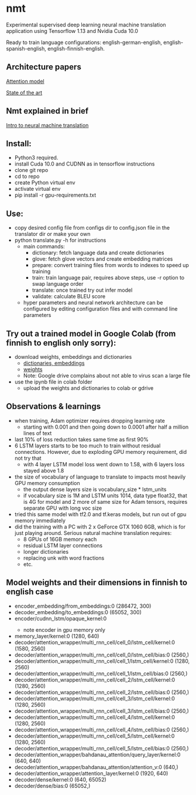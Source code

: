# nmt

Experimental supervised deep learning neural machine translation application using Tensorflow 1.13 and Nvidia Cuda 10.0

Ready to train language configurations: english-german-english, english-spanish-english, english-finnish-english.

## Architecture papers

[Attention model](https://arxiv.org/abs/1409.0473)

[State of the art](https://arxiv.org/pdf/1703.03906.pdf)

## Nmt explained in brief

[Intro to neural machine translation](https://machinelearningmastery.com/introduction-neural-machine-translation/)

## Install: 

- Python3 required. 
- install Cuda 10.0 and CUDNN as in tensorflow instructions
- clone git repo
- cd to repo
- create Python virtual env
- activate virtual env
- pip install -r gpu-requirements.txt

## Use:

- copy desired config file from configs dir to config.json file in the translator dir or make your own
- python translate.py -h for instructions
  - main commands: 
    - dictionary: fetch language data and create dictionaries
    - glove: fetch glove vectors and create embedding matrices
    - prepare: convert training files from words to indexes to speed up training
    - train: train language pair, requires above steps, use -r option to swap language order
    - translate: once trained try out infer model
    - validate: calculate BLEU score
   - hyper parameters and neural network architecture can be configured by editing configuration files and with command line parameters

## Try out a trained model in Google Colab (from finnish to english only sorry):

- download weights, embeddings and dictionaries
  - [dictionaries, embeddings](https://drive.google.com/file/d/1SMxGnlWW2YwZmxRSR5cpLkHeZBFxxp__/view?usp=sharing)
  - [weights](https://drive.google.com/file/d/1dkJ7uCQ3qaAxb6CSki1eqKfkhu5B5YT-/view?usp=sharing)
  - Note: Google drive complains about not able to virus scan a large file
- use the ipynb file in colab folder
  - upload the weights and dictionaries to colab or gdrive

## Observations & learnings

- when training, Adam optimizer requires dropping learning rate
  - starting with 0.001 and then going down to 0.0001 after half a million lines of text
- last 10% of loss reduction takes same time as first 90%
- 6 LSTM layers starts to be too much to train without residual connections. However, due to exploding GPU memory requirement, did not try that
  - with 4 layer LSTM model loss went down to 1.58, with 6 layers loss stayed above 1.8
- the size of vocabulary of language to translate to impacts most heavily GPU memory consumption
  - the output dense layers size is vocabulary_size * lstm_units
  - if vocabulary size is 1M and LSTM units 1014, data type float32, that is 4G for model and 2 more of same size for Adam tensors, requires separate GPU with long voc size
- tried this same model with tf2.0 and tf.keras models, but run out of gpu memory immediately
- did the training with a PC with 2 x GeForce GTX 1060 6GB, which is for just playing around. Serious natural machine translation requires: 
  - 8 GPUs of 16GB memory each
  - residual LSTM layer connections
  - longer dictionaries
  - replacing unk with word fractions
  - etc.

## Model weights and their dimensions in finnish to english case

- encoder_embedding/from_embeddings:0 (286472, 300)
- decoder_embedding/to_embeddings:0 (65052, 300)
- encoder/cudnn_lstm/opaque_kernel:0 <unknown>
  - note encoder in gpu memory only
- memory_layer/kernel:0 (1280, 640)
- decoder/attention_wrapper/multi_rnn_cell/cell_0/lstm_cell/kernel:0 (1580, 2560)
- decoder/attention_wrapper/multi_rnn_cell/cell_0/lstm_cell/bias:0 (2560,)
- decoder/attention_wrapper/multi_rnn_cell/cell_1/lstm_cell/kernel:0 (1280, 2560)
- decoder/attention_wrapper/multi_rnn_cell/cell_1/lstm_cell/bias:0 (2560,)
- decoder/attention_wrapper/multi_rnn_cell/cell_2/lstm_cell/kernel:0 (1280, 2560)
- decoder/attention_wrapper/multi_rnn_cell/cell_2/lstm_cell/bias:0 (2560,)
- decoder/attention_wrapper/multi_rnn_cell/cell_3/lstm_cell/kernel:0 (1280, 2560)
- decoder/attention_wrapper/multi_rnn_cell/cell_3/lstm_cell/bias:0 (2560,)
- decoder/attention_wrapper/multi_rnn_cell/cell_4/lstm_cell/kernel:0 (1280, 2560)
- decoder/attention_wrapper/multi_rnn_cell/cell_4/lstm_cell/bias:0 (2560,)
- decoder/attention_wrapper/multi_rnn_cell/cell_5/lstm_cell/kernel:0 (1280, 2560)
- decoder/attention_wrapper/multi_rnn_cell/cell_5/lstm_cell/bias:0 (2560,)
- decoder/attention_wrapper/bahdanau_attention/query_layer/kernel:0 (640, 640)
- decoder/attention_wrapper/bahdanau_attention/attention_v:0 (640,)
- decoder/attention_wrapper/attention_layer/kernel:0 (1920, 640)
- decoder/dense/kernel:0 (640, 65052)
- decoder/dense/bias:0 (65052,)
